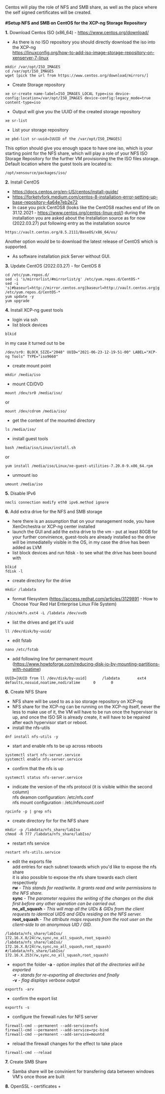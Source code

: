 Centos will play the role of NFS and SMB share, as well as the place where the self signed certificates will be created.<br><br>
**#Setup NFS and SMB on CentOS for the XCP-ng Storage Repository**

**1.** Download Centos ISO (x86_64) - https://www.centos.org/download/<br>
+ As there is no ISO repository you should directly download the iso into the XCP-ng<br>
https://linuxconfig.org/how-to-add-iso-image-storage-repository-on-xenserver-7-linux
```
mkdir /var/opt/ISO_IMAGES
cd /var/opt/ISO_IMAGES
wget [pick the url from https://www.centos.org/download/mirrors/]
```
+ Create Storage repository
```
xe sr-create name-label=ISO_IMAGES_LOCAL type=iso device-config:location=/var/opt/ISO_IMAGES device-config:legacy_mode=true content-type=iso
```
+ Output will give you the UUID of the created storage repository
```
xe sr-list
```
+ List your storage repository
```
xe pbd-list sr-uuid=[UUID of the /var/opt/ISO_IMAGES]
```
This option should give you enough space to have one iso, which is your starting point for the NFS share, which will play a role of your NFS ISO Storage Repository for the further VM provisioning the the ISO files storage.
Default location where the guest tools are located is:
```
/opt/xensource/packages/iso/
```
**2.** Install CentOS
+ https://docs.centos.org/en-US/centos/install-guide/
+ https://forketyfork.medium.com/centos-8-installation-error-setting-up-base-repository-4a64e7eb2e72
+ In case you pick CentOS8 (looks like the CentOS8 reaches end of life on 31.12.2021 - https://www.centos.org/centos-linux-eol/) during the installation you are asked about the Installation source as for now (2022.03.27) put following entry as the installation source
```
https://vault.centos.org/8.5.2111/BaseOS/x86_64/os/
```
Another option would be to download the latest release of CentOS which is supported.
+ As software installation pick Server without GUI.

**3.** Update CentOS
(2022.03.27) - for CentOS 8
```
cd /etc/yum.repos.d/
sed -i 's/mirrorlist/#mirrorlist/g' /etc/yum.repos.d/CentOS-*
sed -i 's|#baseurl=http://mirror.centos.org|baseurl=http://vault.centos.org|g' /etc/yum.repos.d/CentOS-*
yum update -y
yum upgrade
```

**4.** Install XCP-ng guest tools
+ login via ssh
+ list block devices
```
blkid
```
in my case it turned out to be
```
/dev/sr0: BLOCK_SIZE="2048" UUID="2021-06-23-12-19-51-00" LABEL="XCP-ng Tools" TYPE="iso9660"
```
+ create mount point
```
mkdir /media/iso 
```
+ mount CD/DVD
```
mount /dev/sr0 /media/iso/
```
or
```
mount /dev/cdrom /media/iso/
```
+ get the content of the mounted directory
```
ls /media/iso/
```
+ install guest tools
```
bash /media/iso/Linux/install.sh
```
or
```
yum install /media/iso/Linux/xe-guest-utilities-7.20.0-9.x86_64.rpm
```
+ unmount iso
```
umount /media/iso
```
**5.** Disable IPv6
```
nmcli connection modify eth0 ipv6.method ignore
```

**6.** Add extra drive for the NFS and SMB storage
+ here there is an assumption that on your management node, you have XenOrchestra or XCP-ng center installed
+ launch the GUI and add the extra drive to the vm - put at least 80GB for your further convinience, guest-tools are already installed so the drive will be immediatelly visible in the OS, in my case the drive has been added as LVM
+ list block devices and run fdisk - to see what the drive has been bound with
```
blkid
fdisk -l
```
+ create directory for the drive
```
mkdir /labdata
```
+ format filesystem (https://access.redhat.com/articles/3129891 - How to Choose Your Red Hat Enterprise Linux File System)
```
/sbin/mkfs.ext4 -L /labdata /dev/xvdb
```
+ list the drives and get it's uuid
```
ll /dev/disk/by-uuid/
```
+ edit fstab
```
nano /etc/fstab
```
+ add following line for permanent mount (https://www.howtoforge.com/reducing-disk-io-by-mounting-partitions-with-noatime)
```
UUID=[UUID from ll /dev/disk/by-uuid]       /labdata        ext4    defaults,nosuid,noatime,nodiratime      0       0
```

**6.** Create NFS Share
+ NFS share will be used to as a iso storage repository on XCP-ng<br>
+ NFS share for the XCP-ng can be running on the XCP-ng itself, never the less to make use of it, the VM will have to be run once the hypervisor is up, and once the ISO SR is already create, it will have to be repaired after each hypervisor start or reboot.<br>
+ install the nfs-utils
```
dnf install nfs-utils -y
```
+ start and enable nfs to be up across reboots
```
systemctl start nfs-server.service
systemctl enable nfs-server.service
```
+ confirm that the nfs is up
```
systemctl status nfs-server.service
```
+ indicate the version of the nfs protocol (it is visible within the second column)<br>
nfs deamon configuration: /etc/nfs.conf<br>
nfs mount configuration : /etc/nfsmount.conf <br>
```
rpcinfo -p | grep nfs
```
+ create directory for for the NFS share
```
mkdir -p /labdata/nfs_share/labIso
chmod -R 777 /labdata/nfs_share/labIso/
```
+ restart nfs service
```
restart nfs-utils.service
```
+ edit the exports file<br>
add entries for each subnet towards which you'd like to expose the nfs share<br>
it is also possible to expose the nfs share towards each client respectively<br>
**rw** - *This stands for read/write. It grants read and write permissions to the NFS share.*<br>
**sync** - *The parameter requires the writing of the changes on the disk first before any other operation can be carried out.*<br>
**no_all_squash** - *This will map all the UIDs & GIDs from the client requests to identical UIDS and GIDs residing on the NFS server.*<br>
**root_squash** - *The attribute maps requests from the root user on the client-side to an anonymous UID / GID.*<br>
```
/labdata/nfs_share/labIso/ 172.16.X.0/24(rw,sync,no_all_squash,root_squash)
/labdata/nfs_share/labIso/ 172.16.X.0/24(rw,sync,no_all_squash,root_squash)
#/labdata/nfs_share/labIso/ 172.16.X.253(rw,sync,no_all_squash,root_squash)
```
+ export the folder
**-a** - *option implies that all the directories will be exported*<br>
**-r** - *stands for re-exporting all directories and finally*<br>
**-v** - *flag displays verbose output*<br>
```
exportfs -arv
```
+ confirm the export list
```
exportfs -s
```
+ configure the firewall rules for NFS server
```
firewall-cmd --permanent --add-service=nfs
firewall-cmd --permanent --add-service=rpc-bind
firewall-cmd --permanent --add-service=mountd
```
+ reload the firewall changes for the effect to take place
```
firewall-cmd --reload
```

**7.** Create SMB Share
+ Samba share will be convinient for transfering data between windows VM's once those are built

**8.** OpenSSL - certificates
+
